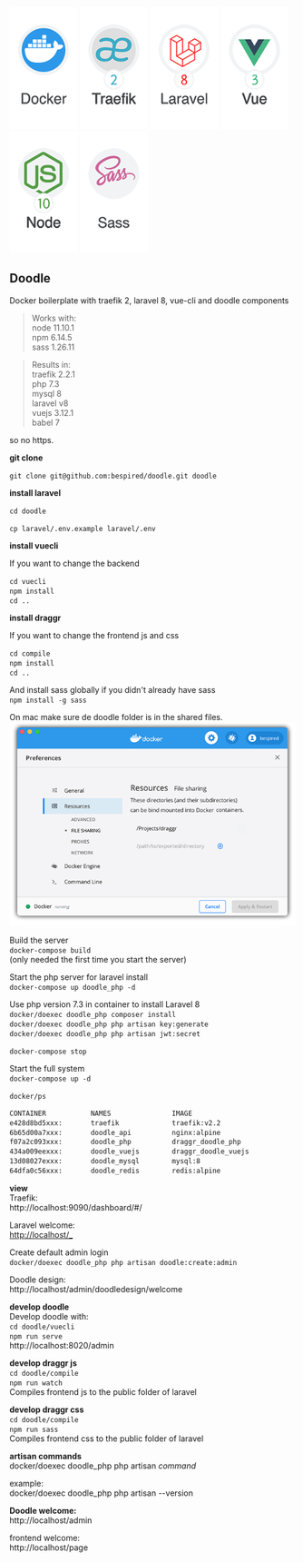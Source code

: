
[docker-logo]: https://raw.githubusercontent.com/bespired/doodle/master/docker/logos/docker.png
[laravel-logo]: https://raw.githubusercontent.com/bespired/doodle/master/docker/logos/laravel.png
[node-logo]: https://raw.githubusercontent.com/bespired/doodle/master/docker/logos/node.png
[traefik-logo]: https://raw.githubusercontent.com/bespired/doodle/master/docker/logos/traefik.png
[vuejs-logo]: https://raw.githubusercontent.com/bespired/doodle/master/docker/logos/vue.png
[sass-logo]: https://raw.githubusercontent.com/bespired/doodle/master/docker/logos/sass.png
[file-share]: https://raw.githubusercontent.com/bespired/doodle/master/docker/logos/file-share.png

![docker-logo] ![traefik-logo] ![laravel-logo] ![vuejs-logo] ![node-logo] ![sass-logo]

## Doodle

Docker boilerplate with traefik 2, laravel 8, vue-cli and doodle components

> Works with:  
> node 11.10.1  
> npm 6.14.5  
> sass 1.26.11  
  
> Results in:  
> traefik 2.2.1  
> php 7.3  
> mysql 8  
> laravel v8  
> vuejs 3.12.1  
> babel 7  
  
so no https.  

__git clone__  

`git clone git@github.com:bespired/doodle.git doodle`

__install laravel__  

`cd doodle`  
  
`cp laravel/.env.example laravel/.env`  

__install vuecli__

If you want to change the backend  

`cd vuecli`  
`npm install`  
`cd ..`  

__install draggr__

If you want to change the frontend js and css  

`cd compile`  
`npm install`  
`cd ..`  

And install sass globally if you didn't already have sass  
`npm install -g sass`  

  
On mac make sure de doodle folder is in the shared files.  
![file-share]

Build the server  
`docker-compose build`  
(only needed the first time you start the server)  

Start the php server for laravel install  
`docker-compose up doodle_php -d`  

Use php version 7.3 in container to install Laravel 8  
`docker/doexec doodle_php composer install`  
`docker/doexec doodle_php php artisan key:generate`  
`docker/doexec doodle_php php artisan jwt:secret`  
  
`docker-compose stop`  
  
Start the full system  
`docker-compose up -d`  
  
`docker/ps `  
  
```bash
CONTAINER           NAMES               IMAGE
e428d8bd5xxx:       traefik             traefik:v2.2
6b65d00a7xxx:       doodle_api          nginx:alpine
f07a2c093xxx:       doodle_php          draggr_doodle_php
434a009eexxx:       doodle_vuejs        draggr_doodle_vuejs
13d08027exxx:       doodle_mysql        mysql:8
64dfa0c56xxx:       doodle_redis        redis:alpine
```

__view__  
Traefik:  
http://localhost:9090/dashboard/#/  
  
Laravel welcome:  
[http://localhost/_](http://localhost/\_)
  
Create default admin login  
`docker/doexec doodle_php php artisan doodle:create:admin`  
  
Doodle design:  
http://localhost/admin/doodledesign/welcome  
  
__develop doodle__  
Develop doodle with:  
`cd doodle/vuecli`  
`npm run serve`  
http://localhost:8020/admin  
  
__develop draggr js__  
`cd doodle/compile`  
`npm run watch`  
Compiles frontend js to the public folder of laravel  
  
__develop draggr css__  
`cd doodle/compile `  
`npm run sass`  
Compiles frontend css to the public folder of laravel  
  

__artisan commands__  
docker/doexec doodle_php php artisan *command*  

example:  
docker/doexec doodle_php php artisan --version  
  
__Doodle welcome:__  
http://localhost/admin  
  
frontend welcome:  
http://localhost/page  


